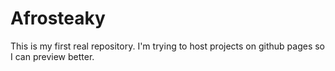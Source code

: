 # Afrosteaky

This is my first real repository.
I'm trying to host projects on github pages so I can preview better.
